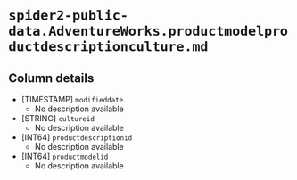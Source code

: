 # `spider2-public-data.AdventureWorks.productmodelproductdescriptionculture.md`

## Column details

* [TIMESTAMP]    `modifieddate`
  - No description available
* [STRING]    `cultureid`
  - No description available
* [INT64]    `productdescriptionid`
  - No description available
* [INT64]    `productmodelid`
  - No description available

